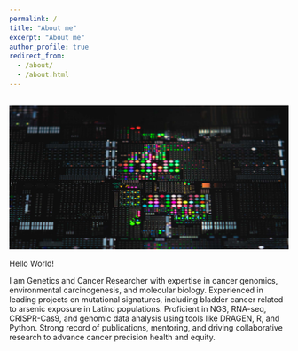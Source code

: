 ```yaml
---
permalink: /
title: "About me"
excerpt: "About me"
author_profile: true
redirect_from: 
  - /about/
  - /about.html
---
```


<br/><img src='/images/image_project3.png'>


Hello World!

I am Genetics and Cancer Researcher with expertise in cancer genomics, environmental carcinogenesis, and molecular biology. Experienced in leading projects on mutational signatures, including bladder cancer related to arsenic exposure in Latino populations. Proficient in NGS, RNA-seq, CRISPR-Cas9, and genomic data analysis using tools like DRAGEN, R, and Python. Strong record of publications, mentoring, and driving collaborative research to advance cancer precision health and equity.